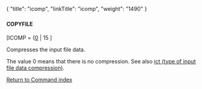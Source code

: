 {
    "title": "icomp",
    "linkTitle": "icomp",
    "weight": "1490"
}<span id="icomp"></span>

### 

#### COPYFILE

\[ICOMP = {<u>0</u> | 15 \]

Compresses the input file data.

The value 0 means that there is no compression. See also [ict (type of input file data compression)](../ict).

[Return to Command index](../../)

